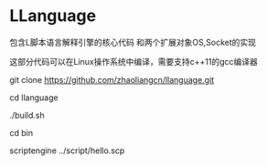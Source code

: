 # LLanguage

包含L脚本语言解释引擎的核心代码
和两个扩展对象OS,Socket的实现

这部分代码可以在Linux操作系统中编译，需要支持c++11的gcc编译器

git clone https://github.com/zhaoliangcn/llanguage.git

cd llanguage

./build.sh

cd bin 

scriptengine ../script/hello.scp

